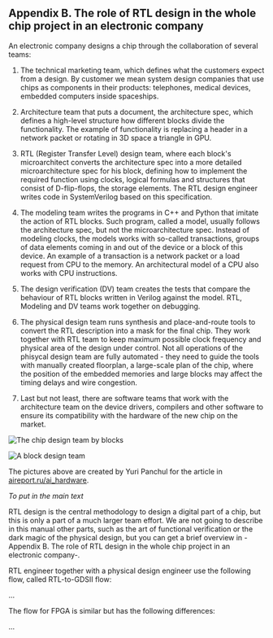 ## Appendix B. The role of RTL design in the whole chip project in an electronic company

An electronic company designs a chip through the collaboration of several
teams:

1. The technical marketing team, which defines what the customers expect
from a design. By customer we mean system design companies that use chips as
components in their products: telephones, medical devices, embedded
computers inside spaceships.

2. Architecture team that puts a document, the architecture spec, which
defines a high-level structure how different blocks divide the
functionality. The example of functionality is replacing a header in a
network packet or rotating in 3D space a triangle in GPU.

3. RTL (Register Transfer Level) design team, where each block's
microarchitect converts the architecture spec into a more detailed
microarchitecture spec for his block, defining how to implement the required
function using clocks, logical formulas and structures that consist of
D-flip-flops, the storage elements. The RTL design engineer writes code in
SystemVerilog based on this specification.

4. The modeling team writes the programs in C++ and Python that imitate the
action of RTL blocks. Such program, called a model, usually follows the
architecture spec, but not the microarchitecture spec. Instead of modeling
clocks, the models works with so-called transactions, groups of data
elements coming in and out of the device or a block of this device. An
example of a transaction is a network packet or a load request from CPU to
the memory. An architectural model of a CPU also works with CPU
instructions.

5. The design verification (DV) team creates the tests that compare the
behaviour of RTL blocks written in Verilog against the model. RTL, Modeling
and DV teams work together on debugging.

6. The physical design team runs synthesis and place-and-route tools to
convert the RTL description into a mask for the final chip. They work
together with RTL team to keep maximum possible clock frequency and physical
area of the design under control. Not all operations of the phisycal design
team are fully automated - they need to guide the tools with manually
created floorplan, a large-scale plan of the chip, where the position of the
embedded memories and large blocks may affect the timing delays and wire
congestion.

7. Last but not least, there are software teams that work with the
architecture team on the device drivers, compilers and other software to
ensure its compatibility with the hardware of the new chip on the market.

![The chip design team by blocks](https://github.com/verilog-meetup/verilog-hackathon-education-kit-manual/blob/main/images/team_1_by_blocks.png)

![A block design team](https://github.com/verilog-meetup/verilog-hackathon-education-kit-manual/blob/main/images/team_2_block.png)

The pictures above are created by Yuri Panchul for the article in
[aireport.ru/ai_hardware](https://aireport.ru/ai_hardware).

*To put in the main text*

RTL design is the central methodology to design a digital part of a chip,
but this is only a part of a much larger team effort. We are not going to
describe in this manual other parts, such as the art of functional
verification or the dark magic of the physical design, but you can get a
brief overview in -Appendix B. The role of RTL design in the whole chip
project in an electronic company-.

RTL engineer together with a physical design engineer use the following
flow, called RTL-to-GDSII flow:

...

The flow for FPGA is similar but has the following differences:

...

